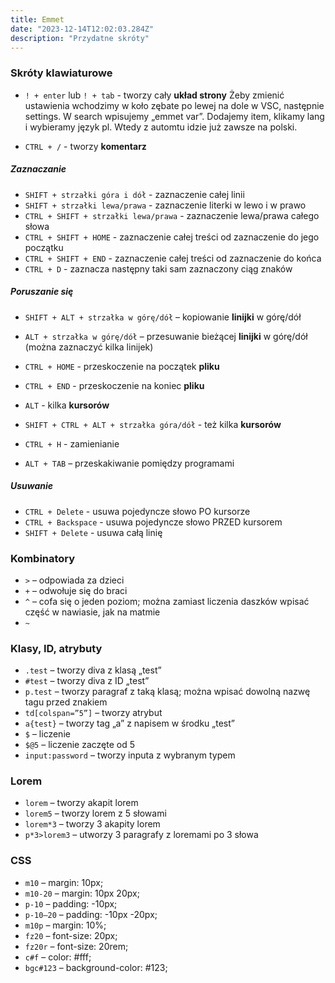 ```yaml
---
title: Emmet
date: "2023-12-14T12:02:03.284Z"
description: "Przydatne skróty"
---
```


### Skróty klawiaturowe

- `! + enter` lub `! + tab`  - tworzy cały **układ strony**
Żeby zmienić ustawienia wchodzimy w koło zębate po lewej na dole w VSC, następnie settings. W search wpisujemy „emmet var”. Dodajemy item, klikamy lang i wybieramy język pl. Wtedy z automtu idzie już zawsze na polski.

- `CTRL + /` - tworzy **komentarz**

##### Zaznaczanie

- `SHIFT + strzałki góra i dół` - zaznaczenie całej linii
- `SHIFT + strzałki lewa/prawa` - zaznaczenie literki w lewo i w prawo
- `CTRL + SHIFT + strzałki lewa/prawa` - zaznaczenie lewa/prawa całego słowa
- `CTRL + SHIFT + HOME` - zaznaczenie całej treści od zaznaczenie do jego początku
- `CTRL + SHIFT + END` - zaznaczenie całej treści od zaznaczenie do końca
- `CTRL + D` - zaznacza następny taki sam zaznaczony ciąg znaków

##### Poruszanie się

- `SHIFT + ALT + strzałka w górę/dół` – kopiowanie **linijki** w górę/dół
- `ALT + strzałka w górę/dół` – przesuwanie bieżącej **linijki** w górę/dół (można zaznaczyć kilka linijek)

- `CTRL + HOME` - przeskoczenie na początek **pliku**
- `CTRL + END` - przeskoczenie na koniec **pliku**

- `ALT` - kilka **kursorów**
- `SHIFT + CTRL + ALT + strzałka góra/dół` - też kilka **kursorów**
- `CTRL + H` - zamienianie 
- `ALT + TAB` – przeskakiwanie pomiędzy programami

##### Usuwanie

- `CTRL + Delete` - usuwa pojedyncze słowo PO kursorze
- `CTRL + Backspace` - usuwa pojedyncze słowo PRZED kursorem
- `SHIFT + Delete` - usuwa całą linię

### Kombinatory 

- `>` – odpowiada za dzieci
- `+` – odwołuje się do braci
- `^` – cofa się o jeden poziom; można zamiast liczenia daszków wpisać część w nawiasie, jak na matmie
- `~`

### Klasy, ID, atrybuty

- `.test` – tworzy diva z klasą „test”
- `#test` – tworzy diva z ID „test”
- `p.test` – tworzy paragraf z taką klasą; można wpisać dowolną nazwę tagu przed znakiem
- `td[colspan=”5”]` – tworzy atrybut
- `a{test}` – tworzy tag „a” z napisem w środku „test”
- `$` – liczenie
- `$@5` – liczenie zaczęte od 5
- `input:password` – tworzy inputa z wybranym typem

### Lorem

- `lorem` – tworzy akapit lorem
- `lorem5` – tworzy lorem z 5 słowami
- `lorem*3` – tworzy 3 akapity lorem
- `p*3>lorem3` – utworzy 3 paragrafy z loremami po 3 słowa

### CSS

- `m10` – margin: 10px;
- `m10-20` – margin: 10px 20px;
- `p-10` – padding: -10px;
- `p-10—20` – padding: -10px -20px;
- `m10p` – margin: 10%;
- `fz20` – font-size: 20px;
- `fz20r` – font-size: 20rem;
- `c#f` – color: #fff;
- `bgc#123` – background-color: #123;

